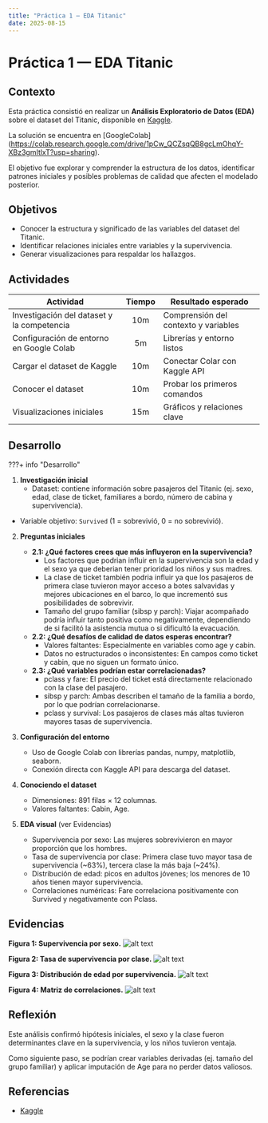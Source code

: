 ```yaml
---
title: "Práctica 1 — EDA Titanic"
date: 2025-08-15
---
```


# Práctica 1 — EDA Titanic

## Contexto

Esta práctica consistió en realizar un **Análisis Exploratorio de Datos (EDA)** sobre el dataset del Titanic, disponible en [Kaggle](https://www.kaggle.com/competitions/titanic/data).

La solución se encuentra en  [GoogleColab] (https://colab.research.google.com/drive/1pCw_QCZsqQB8gcLmOhqY-XBz3gmItlxT?usp=sharing).

El objetivo fue explorar y comprender la estructura de los datos, identificar patrones iniciales y posibles problemas de calidad que afecten el modelado posterior.

## Objetivos

- Conocer la estructura y significado de las variables del dataset del Titanic.  
- Identificar relaciones iniciales entre variables y la supervivencia.  
- Generar visualizaciones para respaldar los hallazgos.  

## Actividades 

| Actividad                                   | Tiempo | Resultado esperado                   |
|---------------------------------------------|:------:|--------------------------------------|
| Investigación del dataset y la competencia  | 10m    | Comprensión del contexto y variables |
| Configuración de entorno en Google Colab    | 5m     | Librerías y entorno listos           |
| Cargar el dataset de Kaggle                 | 10m    | Conectar Colar con Kaggle API        |
| Conocer el dataset                          | 10m    | Probar los primeros comandos         |
| Visualizaciones iniciales                   | 15m    | Gráficos y relaciones clave          |

## Desarrollo
???+ info "Desarrollo"
1. **Investigación inicial**  
   - Dataset: contiene información sobre pasajeros del Titanic (ej. sexo, edad, clase de ticket,  familiares a bordo, número de cabina y supervivencia). 

  -  Variable objetivo: `Survived` (1 = sobrevivió, 0 = no sobrevivió).  

2. **Preguntas iniciales**  
   - **2.1: ¿Qué factores crees que más influyeron en la supervivencia?**
        - Los factores que podrian influir en la supervivencia son la edad y el sexo ya que deberian tener prioridad los niños y sus madres. 
        - La clase de ticket también podria influir ya que los pasajeros de primera clase tuvieron mayor acceso a botes salvavidas y mejores ubicaciones en el barco, lo que incrementó sus posibilidades de sobrevivir.
        - Tamaño del grupo familiar (sibsp y parch): Viajar acompañado podría influir tanto positiva como negativamente, dependiendo de si facilitó la asistencia mutua o si dificultó la evacuación.
    - **2.2: ¿Qué desafíos de calidad de datos esperas encontrar?**
        - Valores faltantes: Especialmente en variables como age y cabin.
        - Datos no estructurados o inconsistentes: En campos como ticket y cabin, que no siguen un formato único.
    - **2.3: ¿Qué variables podrían estar correlacionadas?**
        - pclass y fare: El precio del ticket está directamente relacionado con la clase del pasajero.
        - sibsp y parch: Ambas describen el tamaño de la familia a bordo, por lo que podrían correlacionarse.
        - pclass y survival: Los pasajeros de clases más altas tuvieron mayores tasas de supervivencia.

3. **Configuración del entorno**  
   - Uso de Google Colab con librerías pandas, numpy, matplotlib, seaborn.
   - Conexión directa con Kaggle API para descarga del dataset.
4. **Conociendo el dataset**  
   - Dimensiones: 891 filas × 12 columnas.
   - Valores faltantes: Cabin, Age.

5. **EDA visual** (ver Evidencias)
    - Supervivencia por sexo: Las mujeres sobrevivieron en mayor proporción que los hombres.
    - Tasa de supervivencia por clase: Primera clase tuvo mayor tasa de supervivencia (~63%), tercera clase la más baja (~24%).
    - Distribución de edad: picos en adultos jóvenes; los menores de 10 años tienen mayor supervivencia.
    - Correlaciones numéricas: Fare correlaciona positivamente con Survived y negativamente con Pclass.


## Evidencias
**Figura 1: Supervivencia por sexo.**
![alt text](image.png)

**Figura 2: Tasa de supervivencia por clase.**
![alt text](image-2.png)

**Figura 3: Distribución de edad por supervivencia.**
![alt text](image-3.png)

**Figura 4: Matriz de correlaciones.**
![alt text](image-1.png)

## Reflexión

Este análisis confirmó hipótesis iniciales, el sexo y la clase fueron determinantes clave en la supervivencia, y los niños tuvieron ventaja.

Como siguiente paso, se podrían crear variables derivadas (ej. tamaño del grupo familiar) y aplicar imputación de Age para no perder datos valiosos.

## Referencias
- [Kaggle](https://www.kaggle.com/competitions/titanic/data)






